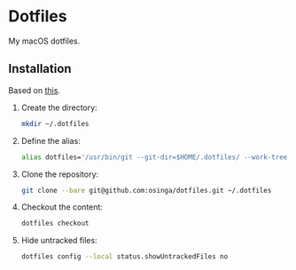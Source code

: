 # Dotfiles

My macOS dotfiles.

## Installation

Based on [this](https://developer.atlassian.com/blog/2016/02/best-way-to-store-dotfiles-git-bare-repo/ "The best way to store your dotfiles: A bare Git repository").

1. Create the directory:

   ```zsh
   mkdir ~/.dotfiles
   ```

2. Define the alias:

   ```zsh
   alias dotfiles='/usr/bin/git --git-dir=$HOME/.dotfiles/ --work-tree=$HOME'
   ```

3. Clone the repository:

   ```zsh
   git clone --bare git@github.com:osinga/dotfiles.git ~/.dotfiles
   ```

4. Checkout the content:

   ```zsh
   dotfiles checkout
   ```

5. Hide untracked files:

   ```zsh
   dotfiles config --local status.showUntrackedFiles no
   ```
